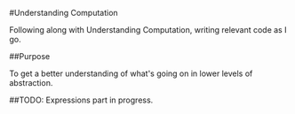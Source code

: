 #Understanding Computation

Following along with Understanding Computation, writing relevant code as I go.

##Purpose

To get a better understanding of what's going on in lower levels of abstraction.

##TODO:
Expressions part in progress.